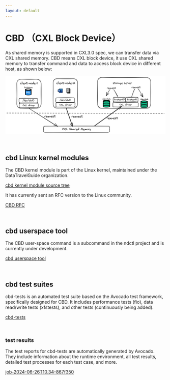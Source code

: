 ```yaml
---
layout: default
---
```


# CBD （CXL Block Device）

As shared memory is supported in CXL3.0 spec, we can transfer data via CXL shared memory. CBD means CXL block device, it use CXL shared memory 
to transfer command and data to access block device in different host, as shown below:


![cbd usecase](./cbd_usecase.png)

<br>

## cbd Linux kernel modules

The CBD kernel module is part of the Linux kernel, maintained under the DataTravelGuide organization.

[cbd kernel module source tree](https://github.com/DataTravelGuide/linux)

It has currently sent an RFC version to the Linux community.

[CBD RFC](https://lore.kernel.org/lkml/20240422071606.52637-1-dongsheng.yang@easystack.cn/)

<br>

## cbd userspace tool

The CBD user-space command is a subcommand in the ndctl project and is currently under development.

[cbd userspace tool](https://github.com/DataTravelGuide/ndctl)

<br>

## cbd test suites

cbd-tests is an automated test suite based on the Avocado test framework, specifically designed for CBD. 
It includes performance tests (fio), data read/write tests (xfstests), and other tests (continuously being added).

[cbd-tests](https://github.com/DataTravelGuide/cbd-tests)

<br>

### test results

The test reports for cbd-tests are automatically generated by Avocado.
They include information about the runtime environment, all test results, detailed test processes for each test case, and more.

[job-2024-06-26T10.34-867f350](./test-results/job-2024-06-26T10.34-867f350/results.html)

<br><br><br>

